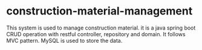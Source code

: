 # construction-material-management
This system is used to manage construction material. it is a java spring boot CRUD operation with restful controller, repository and domain. It follows MVC pattern. MySQL is used to store the data.
